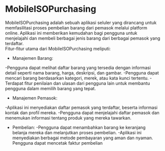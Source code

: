 # MobileISOPurchasing

MobileISOPurchasing adalah sebuah aplikasi seluler yang dirancang untuk memfasilitasi proses pembelian barang dari pemasok melalui platform online. Aplikasi ini memberikan kemudahan bagi pengguna untuk menjelajahi dan membeli berbagai jenis barang dari berbagai pemasok yang terdaftar.
<br>
Fitur-fitur utama dari MobileISOPurchasing meliputi:
<br>
* Manajemen Barang:

-Pengguna dapat melihat daftar barang yang tersedia dengan informasi detail seperti nama barang, harga, deskripsi, dan gambar.
-Pengguna dapat mencari barang berdasarkan kategori, merek, atau kata kunci tertentu.
-Terdapat fitur penilaian dan ulasan dari pengguna lain untuk membantu pengguna dalam memilih barang yang tepat.
<br>
* Manajemen Pemasok:

-Aplikasi ini menyediakan daftar pemasok yang terdaftar, beserta informasi kontak dan profil mereka.
-Pengguna dapat menjelajahi daftar pemasok dan menemukan informasi tentang produk yang mereka tawarkan.

* Pembelian:
-Pengguna dapat menambahkan barang ke keranjang belanja mereka dan melanjutkan proses pembelian.
-Aplikasi ini menyediakan berbagai metode pembayaran yang aman dan nyaman. Pengguna dapat mencetak faktur pembelian
